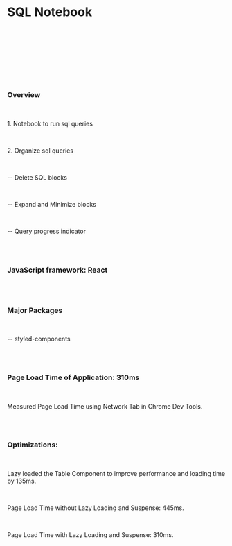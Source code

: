 <h1>SQL Notebook<h1><br><br><br>
<h3>Overview</h3><br>
<p>1. Notebook to run sql queries</p><br>
<p>2. Organize sql queries </p><br>
<p>   -- Delete SQL blocks </p><br>
<p>   -- Expand and Minimize blocks </p><br>
<p>   -- Query progress indicator </p><br>
<br><h3>JavaScript framework: React</h3><br>
<br><h3>Major Packages</h3><br>
<p>  -- styled-components</p><br>
<br><h3>Page Load Time of Application: 310ms</h3><br>
<p> Measured Page Load Time using Network Tab in Chrome Dev Tools.</p><br>
<br><h3>Optimizations: </h3><br>
<p> Lazy loaded the Table Component to improve performance and loading time by 135ms.</p><br>
<p> Page Load Time without Lazy Loading and Suspense: 445ms.</p><br>
<p> Page Load Time with Lazy Loading and Suspense: 310ms.</p><br>